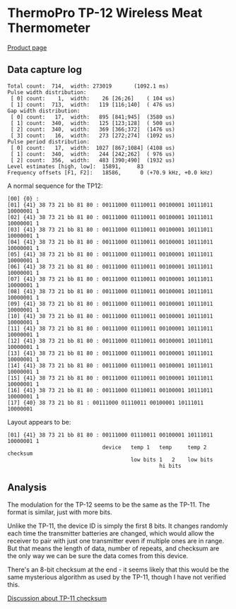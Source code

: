 # ThermoPro TP-12 Wireless Meat Thermometer

[Product page](https://itronicsmall.com/products/thermopro-tp-12)

## Data capture log

    Total count:  714,  width: 273019		(1092.1 ms)
    Pulse width distribution:
     [ 0] count:    1,  width:    26 [26;26]	( 104 us)
     [ 1] count:  713,  width:   119 [116;140]	( 476 us)
    Gap width distribution:
     [ 0] count:   17,  width:   895 [841;945]	(3580 us)
     [ 1] count:  340,  width:   125 [123;128]	( 500 us)
     [ 2] count:  340,  width:   369 [366;372]	(1476 us)
     [ 3] count:   16,  width:   273 [272;274]	(1092 us)
    Pulse period distribution:
     [ 0] count:   17,  width:  1027 [867;1084]	(4108 us)
     [ 1] count:  340,  width:   244 [242;262]	( 976 us)
     [ 2] count:  356,  width:   483 [390;490]	(1932 us)
    Level estimates [high, low]:  15891,     83
    Frequency offsets [F1, F2]:   18586,      0	(+70.9 kHz, +0.0 kHz)

A normal sequence for the TP12:

    [00] {0} : 
    [01] {41} 38 73 21 bb 81 80 : 00111000 01110011 00100001 10111011 10000001 1
    [02] {41} 38 73 21 bb 81 80 : 00111000 01110011 00100001 10111011 10000001 1
    [03] {41} 38 73 21 bb 81 80 : 00111000 01110011 00100001 10111011 10000001 1
    [04] {41} 38 73 21 bb 81 80 : 00111000 01110011 00100001 10111011 10000001 1
    [05] {41} 38 73 21 bb 81 80 : 00111000 01110011 00100001 10111011 10000001 1
    [06] {41} 38 73 21 bb 81 80 : 00111000 01110011 00100001 10111011 10000001 1
    [07] {41} 38 73 21 bb 81 80 : 00111000 01110011 00100001 10111011 10000001 1
    [08] {41} 38 73 21 bb 81 80 : 00111000 01110011 00100001 10111011 10000001 1
    [09] {41} 38 73 21 bb 81 80 : 00111000 01110011 00100001 10111011 10000001 1
    [10] {41} 38 73 21 bb 81 80 : 00111000 01110011 00100001 10111011 10000001 1
    [11] {41} 38 73 21 bb 81 80 : 00111000 01110011 00100001 10111011 10000001 1
    [12] {41} 38 73 21 bb 81 80 : 00111000 01110011 00100001 10111011 10000001 1
    [13] {41} 38 73 21 bb 81 80 : 00111000 01110011 00100001 10111011 10000001 1
    [14] {41} 38 73 21 bb 81 80 : 00111000 01110011 00100001 10111011 10000001 1
    [15] {41} 38 73 21 bb 81 80 : 00111000 01110011 00100001 10111011 10000001 1
    [16] {41} 38 73 21 bb 81 80 : 00111000 01110011 00100001 10111011 10000001 1
    [17] {40} 38 73 21 bb 81 : 00111000 01110011 00100001 10111011 10000001 

Layout appears to be:

    [01] {41} 38 73 21 bb 81 80 : 00111000 01110011 00100001 10111011 10000001 1
                                  device   temp 1   temp     temp 2   checksum
                                           low bits 1   2    low bits
                                                    hi bits

## Analysis

The modulation for the TP-12 seems to be the same as the TP-11.  The format
is similar, just with more bits.

Unlike the TP-11, the device ID is simply the first 8 bits.  It changes
randomly each time the transmitter batteries are changed, which would allow
the receiver to pair with just one transmitter even if multiple ones are in
range.  But that means the length of data, number of repeats, and checksum
are the only way we can be sure the data comes from this device.

There's an 8-bit checksum at the end - it seems likely that this would be
the same mysterious algorithm as used by the TP-11, though I have not
verified this.

[Discussion about TP-11 checksum](https://groups.google.com/d/msg/rtl_433/KgKEs6rg9u0/kxeF0Ym1AQAJ)

